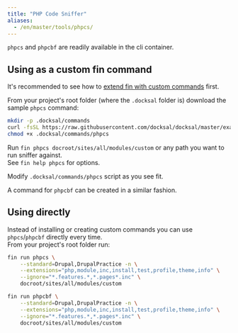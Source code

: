 ```yaml
---
title: "PHP Code Sniffer"
aliases:
  - /en/master/tools/phpcs/
---
```



`phpcs` and `phpcbf` are readily available in the cli container.


## Using as a custom fin command

It's recommended to see how to [extend fin with custom commands](/fin/custom-commands/) first.

From your project's root folder (where the `.docksal` folder is) download the sample `phpcs` command:

```bash
mkdir -p .docksal/commands
curl -fsSL https://raw.githubusercontent.com/docksal/docksal/master/examples/.docksal/commands/phpcs -o .docksal/commands/phpcs
chmod +x .docksal/commands/phpcs
```

Run `fin phpcs docroot/sites/all/modules/custom` or any path you want to run sniffer against.  
See `fin help phpcs` for options.

Modify `.docksal/commands/phpcs` script as you see fit.

A command for `phpcbf` can be created in a similar fashion.


## Using directly

Instead of installing or creating custom commands you can use `phpcs`/`phpcbf` directly every time.  
From your project's root folder run:

```bash
fin run phpcs \
    --standard=Drupal,DrupalPractice -n \
    --extensions="php,module,inc,install,test,profile,theme,info" \
    --ignore="*.features.*,*.pages*.inc" \
    docroot/sites/all/modules/custom
```

```bash
fin run phpcbf \
    --standard=Drupal,DrupalPractice -n \
    --extensions="php,module,inc,install,test,profile,theme,info" \
    --ignore="*.features.*,*.pages*.inc" \
    docroot/sites/all/modules/custom
```
